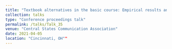 ```yaml
---
title: "Textbook alternatives in the basic course: Empirical results and personal reflections"
collection: talks
type: "Conference proceedings talk"
permalink: /talks/Talk_35
venue: "Central States Communication Association"
date: 2021-04-05
location: "Cincinnati, OH""
---
```



